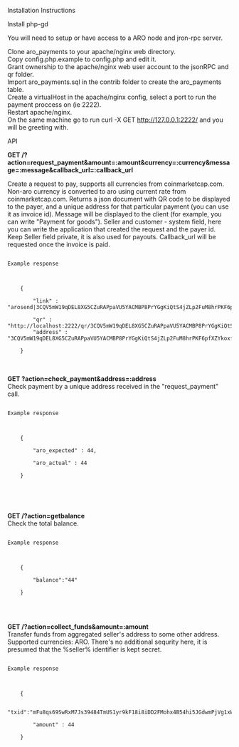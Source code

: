 Installation Instructions

Install php-gd<br>

You will need to setup or have access to a ARO node and jron-rpc server.<br>

Clone aro_payments to your apache/nginx web directory.<br>
Copy config.php.example to config.php and edit it.<br>
Grant ownership to the apache/nginx web user account to the jsonRPC and qr folder.<br>
Import aro_payments.sql in the contrib folder to create the aro_payments table.<br>
Create a virtualHost in the apache/nginx config, select a port to run the payment proccess on (ie 2222).<br>
Restart apache/nginx.<br>
On the same machine go to run curl -X GET http://127.0.0.1:2222/ and you will be greeting with.<br>

API<br>

<b>GET /?action=request_payment&amount=:amount&currency=:currency&message=:message&callback_url=:callback_url</b><br>

Create a request to pay, supports all currencies from coinmarketcap.com. Non-aro currency is converted to aro using current rate from coinmarketcap.com. Returns a json document with QR code to be displayed to the payer, and a unique address for that particular payment (you can use it as invoice id). Message will be displayed to the client (for example, you can write "Payment for goods"). Seller and customer - system field, here you can write the application that created the request and the payer id. Keep Seller field private, it is also used for payouts. Callback_url will be requested once the invoice is paid.<br>
<pre>
<code>
Example response<br>
<br>
	{	<br>
		"link" : "arosend|3CQV5mW19qDEL8XG5CZuRAPpaVU5YACMBP8PrYGgKiQtS4jZLp2FuM8hrPKF6pfXZYkoxf1nswJnLPuCaRncM1B1|44|love%20you%20mom",<br>
		"qr" : "http://localhost:2222/qr/3CQV5mW19qDEL8XG5CZuRAPpaVU5YACMBP8PrYGgKiQtS4jZLp2FuM8hrPKF6pfXZYkoxf1nswJnLPuCaRncM1B1.png",
		"address" : "3CQV5mW19qDEL8XG5CZuRAPpaVU5YACMBP8PrYGgKiQtS4jZLp2FuM8hrPKF6pfXZYkoxf1nswJnLPuCaRncM1B1"<br>
	}
</code>
</pre>
<br>
<b>GET ?action=check_payment&address=:address</b><br>
Check payment by a unique address received in the "request_payment" call.<br>
<pre>
<code>
Example response<br>
<br>
	{<br>
		"aro_expected" : 44,<br>
		"aro_actual" : 44<br>
	}<br>	
</code>
</pre>
<br>

<b>GET /?action=getbalance</b><br>
Check the total balance.
<pre>
<code>
Example response<br>
<br>
	{<br>
		"balance":"44"<br>
	}<br>
</code>
</pre>
<br>
<b>GET /?action=collect_funds&amount=:amount</b><br>
Transfer funds from aggregated seller's address to some other address. Supported currencies: ARO. There's no additional sequrity here, it is presumed that the %seller% identifier is kept secret.<br>
<pre>
<code>
Example response<br>
<br>
	{<br>
		"txid":"mFu8qs69SwRxM7Js39484TmUS1yr9kF18i8iDD2FMohx4B54hi5JGdwmPjVg1xWnnchzh7WCaRWaxiR3KnaEzYC",<br>
		"amount" : 44<br>
	}<br>
</code>
</pre>